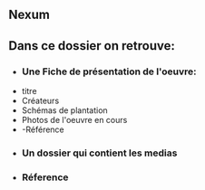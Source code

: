## Nexum

## Dans ce dossier on retrouve:
- ### Une Fiche de présentation de l'oeuvre:
-  titre
-  Créateurs 
-  Schémas de plantation 
-  Photos de l'oeuvre en cours
-  -Référence
- ### Un dossier qui contient les medias 
-  ### Réference 

